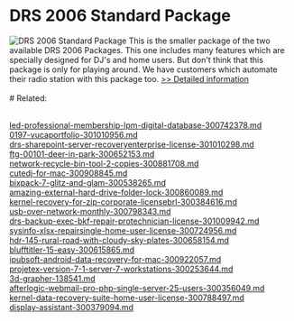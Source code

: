 # DRS 2006 Standard Package
![DRS 2006 Standard Package](https://mycommerce.akamaized.net/api/pimages/P141439/BIG/141439.JPG)
This is the smaller package of the two available DRS 2006 Packages. This one includes many features which are specially designed for DJ's and home users. But don't think that this package is only for playing around. We have customers which automate their radio station with this package too.
[>> Detailed information](https://secure.shareit.com/shareit/product.html?productid=141439&affiliateid=200057808)<br/><br/># Related:

<br />[led-professional-membership-lpm-digital-database-300742378.md](https://github.com/downloadplanet/downloadplanet/blob/main/led-professional-membership-lpm-digital-database-300742378.md)<br />[0197-vucaportfolio-301010956.md](https://github.com/downloadplanet/downloadplanet/blob/main/0197-vucaportfolio-301010956.md)<br />[drs-sharepoint-server-recoveryenterprise-license-301010298.md](https://github.com/downloadplanet/downloadplanet/blob/main/drs-sharepoint-server-recoveryenterprise-license-301010298.md)<br />[ftg-00101-deer-in-park-300652153.md](https://github.com/downloadplanet/downloadplanet/blob/main/ftg-00101-deer-in-park-300652153.md)<br />[network-recycle-bin-tool-2-copies-300881708.md](https://github.com/downloadplanet/downloadplanet/blob/main/network-recycle-bin-tool-2-copies-300881708.md)<br />[cutedj-for-mac-300908845.md](https://github.com/downloadplanet/downloadplanet/blob/main/cutedj-for-mac-300908845.md)<br />[bixpack-7-glitz-and-glam-300538265.md](https://github.com/downloadplanet/downloadplanet/blob/main/bixpack-7-glitz-and-glam-300538265.md)<br />[amazing-external-hard-drive-folder-lock-300860089.md](https://github.com/downloadplanet/downloadplanet/blob/main/amazing-external-hard-drive-folder-lock-300860089.md)<br />[kernel-recovery-for-zip-corporate-licensebrl-300384616.md](https://github.com/downloadplanet/downloadplanet/blob/main/kernel-recovery-for-zip-corporate-licensebrl-300384616.md)<br />[usb-over-network-monthly-300798343.md](https://github.com/downloadplanet/downloadplanet/blob/main/usb-over-network-monthly-300798343.md)<br />[drs-backup-exec-bkf-repair-protechnician-license-301009942.md](https://github.com/downloadplanet/downloadplanet/blob/main/drs-backup-exec-bkf-repair-protechnician-license-301009942.md)<br />[sysinfo-xlsx-repairsingle-home-user-license-300724956.md](https://github.com/downloadplanet/downloadplanet/blob/main/sysinfo-xlsx-repairsingle-home-user-license-300724956.md)<br />[hdr-145-rural-road-with-cloudy-sky-plates-300658154.md](https://github.com/downloadplanet/downloadplanet/blob/main/hdr-145-rural-road-with-cloudy-sky-plates-300658154.md)<br />[blufftitler-15-easy-300615865.md](https://github.com/downloadplanet/downloadplanet/blob/main/blufftitler-15-easy-300615865.md)<br />[ipubsoft-android-data-recovery-for-mac-300922057.md](https://github.com/downloadplanet/downloadplanet/blob/main/ipubsoft-android-data-recovery-for-mac-300922057.md)<br />[projetex-version-7-1-server-7-workstations-300253644.md](https://github.com/downloadplanet/downloadplanet/blob/main/projetex-version-7-1-server-7-workstations-300253644.md)<br />[3d-grapher-138541.md](https://github.com/downloadplanet/downloadplanet/blob/main/3d-grapher-138541.md)<br />[afterlogic-webmail-pro-php-single-server-25-users-300356049.md](https://github.com/downloadplanet/downloadplanet/blob/main/afterlogic-webmail-pro-php-single-server-25-users-300356049.md)<br />[kernel-data-recovery-suite-home-user-license-300788497.md](https://github.com/downloadplanet/downloadplanet/blob/main/kernel-data-recovery-suite-home-user-license-300788497.md)<br />[display-assistant-300379094.md](https://github.com/downloadplanet/downloadplanet/blob/main/display-assistant-300379094.md)